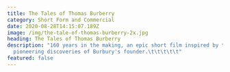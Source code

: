 ```yaml
---
title: The Tales of Thomas Burberry
category: Short Form and Commercial
date: 2020-08-28T14:15:07.189Z
image: /img/the-tale-of-thomas-burberry-2x.jpg
heading: The Tales of Thomas Burberry
description: "160 years in the making, an epic short film inspired by the
  pioneering discoveries of Burbury's founder.\t\t\t\t\t"
featured: false
---
```

